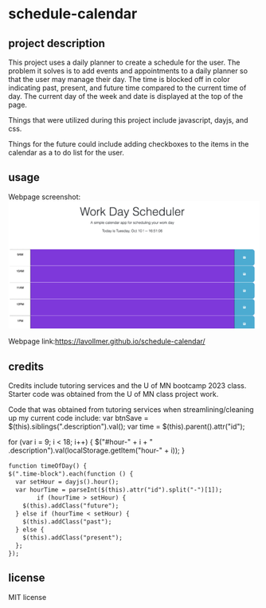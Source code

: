 # schedule-calendar

## project description

This project uses a daily planner to create a schedule for the user. The problem it solves is to add events and appointments to a daily planner so that the user may manage their day. The time is blocked off in color indicating past, present, and future time compared to the current time of day. The current day of the week and date is displayed at the top of the page.

Things that were utilized during this project include javascript, dayjs, and css. 

Things for the future could include adding checkboxes to the items in the calendar as a to do list for the user. 
## usage
Webpage screenshot:![workday calendar](./Assets/images/workdaycalendar.png)

Webpage link:https://lavollmer.github.io/schedule-calendar/
## credits

Credits include tutoring services and the U of MN bootcamp 2023 class. Starter code was obtained from the U of MN class project work.

Code that was obtained from tutoring services when streamlining/cleaning up my current code include:
    var btnSave = $(this).siblings(".description").val();
    var time = $(this).parent().attr("id");


  for (var i = 9; i < 18; i++) {
    $("#hour-" + i + " .description").val(localStorage.getItem("hour-" + i));
  }

    function timeOfDay() {
    $(".time-block").each(function () {
      var setHour = dayjs().hour();
      var hourTime = parseInt($(this).attr("id").split("-")[1]);
            if (hourTime > setHour) {
        $(this).addClass("future");
      } else if (hourTime < setHour) {
        $(this).addClass("past");
      } else {
        $(this).addClass("present");
      };
    });

## license
 MIT license
